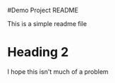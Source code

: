 #Demo Project README

This is a simple readme file

# Heading 2

I hope this isn't much of a problem